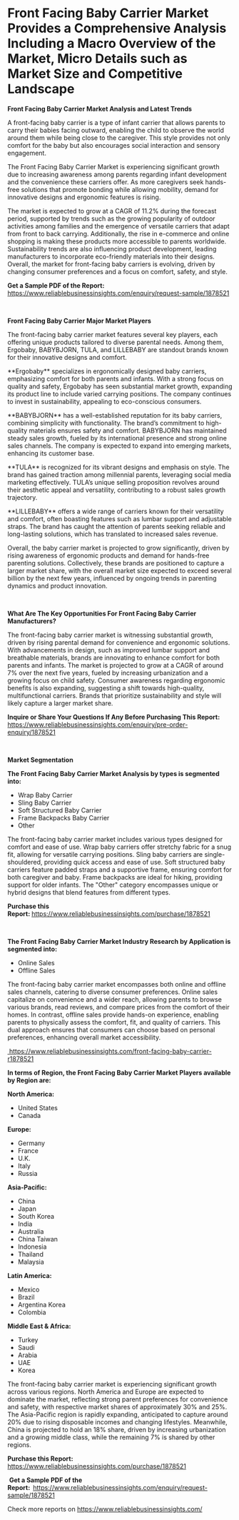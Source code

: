 <p><h1>Front Facing Baby Carrier Market Provides a Comprehensive Analysis Including a Macro Overview of the Market, Micro Details such as Market Size and Competitive Landscape</h1></p><p><strong>Front Facing Baby Carrier Market Analysis and Latest Trends</strong></p>
<p><p>A front-facing baby carrier is a type of infant carrier that allows parents to carry their babies facing outward, enabling the child to observe the world around them while being close to the caregiver. This style provides not only comfort for the baby but also encourages social interaction and sensory engagement. </p><p>The Front Facing Baby Carrier Market is experiencing significant growth due to increasing awareness among parents regarding infant development and the convenience these carriers offer. As more caregivers seek hands-free solutions that promote bonding while allowing mobility, demand for innovative designs and ergonomic features is rising. </p><p>The market is expected to grow at a CAGR of 11.2% during the forecast period, supported by trends such as the growing popularity of outdoor activities among families and the emergence of versatile carriers that adapt from front to back carrying. Additionally, the rise in e-commerce and online shopping is making these products more accessible to parents worldwide. Sustainability trends are also influencing product development, leading manufacturers to incorporate eco-friendly materials into their designs. Overall, the market for front-facing baby carriers is evolving, driven by changing consumer preferences and a focus on comfort, safety, and style.</p></p>
<p><strong>Get a Sample PDF of the Report:&nbsp;</strong> <a href="https://www.reliablebusinessinsights.com/enquiry/request-sample/1878521?utm_campaign=2121&utm_medium=2&utm_source=Github&utm_content=ia&utm_term=10022025&utm_id=front-facing-baby-carrier">https://www.reliablebusinessinsights.com/enquiry/request-sample/1878521</a></p>
<p>&nbsp;</p>
<p><strong>Front Facing Baby Carrier Major Market Players</strong></p>
<p><p>The front-facing baby carrier market features several key players, each offering unique products tailored to diverse parental needs. Among them, Ergobaby, BABYBJORN, TULA, and LILLEBABY are standout brands known for their innovative designs and comfort.</p><p>**Ergobaby** specializes in ergonomically designed baby carriers, emphasizing comfort for both parents and infants. With a strong focus on quality and safety, Ergobaby has seen substantial market growth, expanding its product line to include varied carrying positions. The company continues to invest in sustainability, appealing to eco-conscious consumers.</p><p>**BABYBJORN** has a well-established reputation for its baby carriers, combining simplicity with functionality. The brand’s commitment to high-quality materials ensures safety and comfort. BABYBJORN has maintained steady sales growth, fueled by its international presence and strong online sales channels. The company is expected to expand into emerging markets, enhancing its customer base.</p><p>**TULA** is recognized for its vibrant designs and emphasis on style. The brand has gained traction among millennial parents, leveraging social media marketing effectively. TULA’s unique selling proposition revolves around their aesthetic appeal and versatility, contributing to a robust sales growth trajectory.</p><p>**LILLEBABY** offers a wide range of carriers known for their versatility and comfort, often boasting features such as lumbar support and adjustable straps. The brand has caught the attention of parents seeking reliable and long-lasting solutions, which has translated to increased sales revenue.</p><p>Overall, the baby carrier market is projected to grow significantly, driven by rising awareness of ergonomic products and demand for hands-free parenting solutions. Collectively, these brands are positioned to capture a larger market share, with the overall market size expected to exceed several billion by the next few years, influenced by ongoing trends in parenting dynamics and product innovation.</p></p>
<p>&nbsp;</p>
<p><strong>What Are The Key Opportunities For Front Facing Baby Carrier Manufacturers?</strong></p>
<p><p>The front-facing baby carrier market is witnessing substantial growth, driven by rising parental demand for convenience and ergonomic solutions. With advancements in design, such as improved lumbar support and breathable materials, brands are innovating to enhance comfort for both parents and infants. The market is projected to grow at a CAGR of around 7% over the next five years, fueled by increasing urbanization and a growing focus on child safety. Consumer awareness regarding ergonomic benefits is also expanding, suggesting a shift towards high-quality, multifunctional carriers. Brands that prioritize sustainability and style will likely capture a larger market share.</p></p>
<p><strong>Inquire or Share Your Questions If Any Before Purchasing This Report:</strong> <a href="https://www.reliablebusinessinsights.com/enquiry/pre-order-enquiry/1878521?utm_campaign=2121&utm_medium=2&utm_source=Github&utm_content=ia&utm_term=10022025&utm_id=front-facing-baby-carrier">https://www.reliablebusinessinsights.com/enquiry/pre-order-enquiry/1878521</a></p>
<p>&nbsp;</p>
<p><strong>Market Segmentation</strong></p>
<p><strong>The Front Facing Baby Carrier Market Analysis by types is segmented into:</strong></p>
<p><ul><li>Wrap Baby Carrier</li><li>Sling Baby Carrier</li><li>Soft Structured Baby Carrier</li><li>Frame Backpacks Baby Carrier</li><li>Other</li></ul></p>
<p><p>The front-facing baby carrier market includes various types designed for comfort and ease of use. Wrap baby carriers offer stretchy fabric for a snug fit, allowing for versatile carrying positions. Sling baby carriers are single-shouldered, providing quick access and ease of use. Soft structured baby carriers feature padded straps and a supportive frame, ensuring comfort for both caregiver and baby. Frame backpacks are ideal for hiking, providing support for older infants. The "Other" category encompasses unique or hybrid designs that blend features from different types.</p></p>
<p><strong>Purchase this Report:&nbsp;</strong><a href="https://www.reliablebusinessinsights.com/purchase/1878521?utm_campaign=2121&utm_medium=2&utm_source=Github&utm_content=ia&utm_term=10022025&utm_id=front-facing-baby-carrier">https://www.reliablebusinessinsights.com/purchase/1878521</a></p>
<p>&nbsp;</p>
<p><strong>The Front Facing Baby Carrier Market Industry Research by Application is segmented into:</strong></p>
<p><ul><li>Online Sales</li><li>Offline Sales</li></ul></p>
<p><p>The front-facing baby carrier market encompasses both online and offline sales channels, catering to diverse consumer preferences. Online sales capitalize on convenience and a wider reach, allowing parents to browse various brands, read reviews, and compare prices from the comfort of their homes. In contrast, offline sales provide hands-on experience, enabling parents to physically assess the comfort, fit, and quality of carriers. This dual approach ensures that consumers can choose based on personal preferences, enhancing overall market accessibility.</p></p>
<p><a href="https://www.reliablebusinessinsights.com/front-facing-baby-carrier-r1878521?utm_campaign=2121&utm_medium=2&utm_source=Github&utm_content=ia&utm_term=10022025&utm_id=front-facing-baby-carrier">&nbsp;https://www.reliablebusinessinsights.com/front-facing-baby-carrier-r1878521</a></p>
<p><strong>In terms of Region, the Front Facing Baby Carrier Market Players available by Region are:</strong></p>
<p>
    <p> <strong> North America: </strong>
        <ul>
            <li>United States</li>
            <li>Canada</li>
        </ul>
        </p> 
    <p> <strong> Europe: </strong>
        <ul>
            <li>Germany</li>
            <li>France</li>
            <li>U.K.</li>
            <li>Italy</li>
            <li>Russia</li>
        </ul>
        </p> 
    <p> <strong> Asia-Pacific: </strong>
        <ul>
            <li>China</li>
            <li>Japan</li>
            <li>South Korea</li>
            <li>India</li>
            <li>Australia</li>
            <li>China Taiwan</li>
            <li>Indonesia</li>
            <li>Thailand</li>
            <li>Malaysia</li>
        </ul>
        </p> 
    <p> <strong> Latin America: </strong>
        <ul>
            <li>Mexico</li>
            <li>Brazil</li>
            <li>Argentina Korea</li>
            <li>Colombia</li>
        </ul>
        </p> 
    <p> <strong> Middle East & Africa: </strong>
        <ul>
            <li>Turkey</li>
            <li>Saudi</li>
            <li>Arabia</li>
            <li>UAE</li>
            <li>Korea</li>
        </ul>
    </p>
    </p>
<p><p>The front-facing baby carrier market is experiencing significant growth across various regions. North America and Europe are expected to dominate the market, reflecting strong parent preferences for convenience and safety, with respective market shares of approximately 30% and 25%. The Asia-Pacific region is rapidly expanding, anticipated to capture around 20% due to rising disposable incomes and changing lifestyles. Meanwhile, China is projected to hold an 18% share, driven by increasing urbanization and a growing middle class, while the remaining 7% is shared by other regions.</p></p>
<p><strong>Purchase this Report: </strong><a href="https://www.reliablebusinessinsights.com/purchase/1878521?utm_campaign=2121&utm_medium=2&utm_source=Github&utm_content=ia&utm_term=10022025&utm_id=front-facing-baby-carrier">https://www.reliablebusinessinsights.com/purchase/1878521</a></p>
<p>&nbsp;<strong>Get a Sample PDF of the Report:&nbsp;&nbsp;</strong><a href="https://www.reliablebusinessinsights.com/enquiry/request-sample/1878521?utm_campaign=2121&utm_medium=2&utm_source=Github&utm_content=ia&utm_term=10022025&utm_id=front-facing-baby-carrier">https://www.reliablebusinessinsights.com/enquiry/request-sample/1878521</a></p>
<p><strong></strong></p>
<p>Check more reports on <a href="https://www.reliablebusinessinsights.com/?utm_campaign=2121&utm_medium=2&utm_source=Github&utm_content=ia&utm_term=10022025&utm_id=front-facing-baby-carrier">https://www.reliablebusinessinsights.com/</a></p>